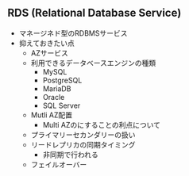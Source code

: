 ## RDS (Relational Database Service)
* マネージネド型のRDBMSサービス
* 抑えておきたい点
  * AZサービス
  * 利用できるデータベースエンジンの種類
    * MySQL
    * PostgreSQL
    * MariaDB
    * Oracle
    * SQL Server
  * Mutli AZ配置
    * Multi AZのにすることの利点について
  * プライマリーセカンダリーの扱い
  * リードレプリカの同期タイミング
    * 非同期で行われる
  * フェイルオーバー
